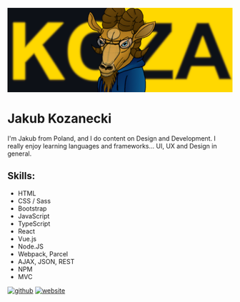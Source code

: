 ![Junior FrontEnd Developer](https://github.com/j4kk0b/j4kk0b/blob/main/baner.png)


# Jakub Kozanecki
I'm Jakub from Poland, and I do content on Design and Development. I really enjoy learning languages and frameworks... UI, UX and Design in general.

## Skills: 
* HTML
* CSS / Sass
* Bootstrap
* JavaScript
* TypeScript
* React
* Vue.js
* Node.JS
* Webpack, Parcel
* AJAX, JSON, REST
* NPM
* MVC


[<img src='https://cdn.jsdelivr.net/npm/simple-icons@3.0.1/icons/github.svg' alt='github' height='40'>](https://github.com/j4kk0b)  [<img src='https://cdn.jsdelivr.net/npm/simple-icons@3.0.1/icons/icloud.svg' alt='website' height='40'>](https://www.jakubkozanecki.com)  

